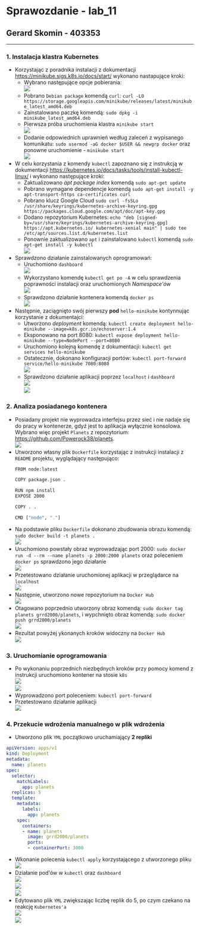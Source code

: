 # Sprawozdanie - lab_11
## Gerard Skomin - 403353
___
### 1. Instalacja klastra Kubernetes
* Korzystając z poradnika instalacji z dokumentacji https://minikube.sigs.k8s.io/docs/start/ wykonano nastapujące kroki:  
  * Wybrano następujące opcje pobierania:  
  ![](inst.jpg)  
  * Pobrano `Debian package` komendą `curl`: `curl -LO https://storage.googleapis.com/minikube/releases/latest/minikube_latest_amd64.deb`  
  * Zainstalowano paczkę komendą: `sudo dpkg -i minikube_latest_amd64.deb`  
  * Pierwsza próba uruchomienia klastra `minikube start`  
  ![](start1.jpg)  
  * Dodanie odpowiednich uprawnień według zaleceń z wypisanego komunikatu: `sudo usermod -aG docker $USER && newgrp docker` oraz ponowne uruchomienie - `minikube start`  
  ![](start2.jpg)  
* W celu korzystania z komendy `kubectl` zapoznano się z instrukcją w dokumentacji https://kubernetes.io/docs/tasks/tools/install-kubectl-linux/ i wykonano następujące kroki:  
  * Zaktualizowano *apt package index* komendą `sudo apt-get update`  
  * Pobrano wymagane dependencje komendą `sudo apt-get install -y apt-transport-https ca-certificates curl`  
  * Pobrano klucz Google Cloud `sudo curl -fsSLo /usr/share/keyrings/kubernetes-archive-keyring.gpg https://packages.cloud.google.com/apt/doc/apt-key.gpg`  
  * Dodano repozytorium Kubernetes: `echo "deb [signed-by=/usr/share/keyrings/kubernetes-archive-keyring.gpg] https://apt.kubernetes.io/ kubernetes-xenial main" | sudo tee /etc/apt/sources.list.d/kubernetes.list`  
  * Ponownie zaktualizowano `apt` i zainstalowano `kubectl` komendą `sudo apt-get install -y kubectl`  
  ![](kubectl.jpg)  
* Sprawdzono działanie zainstalowanych oprogramowań:  
  * Uruchomiono `dashboard`  
  ![](nothing.jpg)  
  * Wykorzystano komendę `kubectl get po -A` w celu sprawdzenia poprawności instalacji oraz uruchomionych *Namespace'ów*  
  ![](get%20po.jpg)  
  * Sprawdzono działanie kontenera komendą `docker ps`  
  ![](dockerps.jpg)  
* Następnie, zaciągnięto swój pierwszy **pod** `hello-minikube` kontynnując korzystanie z dokumentajci:  
  * Utworzono *deployment* komendą: `kubectl create deployment hello-minikube --image=k8s.gcr.io/echoserver:1.4`  
  * Eksponowano na port 8080: `kubectl expose deployment hello-minikube --type=NodePort --port=8080`  
  * Uruchomiono kolejną komendę z dokumentacji: `kubectl get services hello-minikube`  
  * Ostatecznie, dokonano konfiguracji portów: `kubectl port-forward service/hello-minikube 7080:8080`  
  ![](hello.jpg)  
  * Sprawdzono działanie aplikacji poprzez `localhost` i `dashboard`  
  ![](hello3.jpg)  
  ![](hello4.jpg)  
### 2. Analiza posiadanego kontenera  
* Posiadany projekt nie wyprowadza interfejsu przez sieć i nie nadaje się do pracy w kontenerze, gdyż jest to aplikacja wyłącznie konsolowa. Wybrano więc projekt `Planets` z repozytorium: https://github.com/Powerock38/planets.  
![](planetsclone.jpg)  
* Utworzono własny plik `Dockerfile` korzystając z instrukcji instalacji z `README` projektu, wyglądający następująco:  
  ```bash
  FROM node:latest
  
  COPY package.json .
  
  RUN npm install
  EXPOSE 2000
  
  COPY . .
  
  CMD ["node", "."]
  ```  
* Na podstawie pliku `Dockerfile` dokonano zbudowania obrazu komendą: `sudo docker build -t planets .`  
![](dockerbuild.jpg)  
* Uruchomiono powstały obraz wyprowadzając port 2000: `sudo docker run -d --rm --name planets -p 2000:2000 planets` oraz poleceniem `docker ps` sprawdzono jego działanie  
![](dockerrun.jpg)  
* Przetestowano działanie uruchomionej aplikacji w przeglądarce na `localhost`  
![](planetsworksxd.jpg)  
* Następnie, utworzono nowe repozytorium na `Docker Hub`  
![](dockerhub.jpg)  
* Otagowano poprzednio utworzony obraz komendą: `sudo docker tag planets grrd2000/planets`, i wypchnięto obraz komendą: `sudo docker push grrd2000/planets`  
![](dockertagpush.jpg)  
* Rezultat powyżej ykonanych kroków widoczny na `Docker Hub`  
![](dockerhubafter.jpg)  
### 3. Uruchomianie oprogramowania  
* Po wykonaniu poprzednich niezbędnych kroków przy pomocy komend z instrukcji uruchomiono kontener na stosie `k8s`  
![](getpods.jpg)  
![](podplanets.jpg)  
* Wyprowadzono port poleceniem: `kubectl port-forward`  
* Przetestowano działanie aplikacji  
![](pod2000.jpg)  
### 4. Przekucie wdrożenia manualnego w plik wdrożenia  
* Utworzono plik `YML` początkowo uruchamiający **2 repliki**  
```yaml
apiVersion: apps/v1
kind: Deployment
metadata:
  name: planets
spec:
  selector:
    matchLabels:
      app: planets
  replicas: 5
  template:
    metadata:
      labels:
        app: planets
    spec:
      containers:
      - name: planets
        image: grrd2000/planets
        ports:
        - containerPort: 3000
```
* Wkonanie polecenia `kubectl apply` korzystającego z utworzonego pliku  
![](apply.jpg)  
* Działanie pod'ów w `kubectl` oraz `dashboard`  
![](poyml.jpg)  
![](deployment.jpg)  
![](dashboardpoyml.jpg)  
* Edytowano plik `YML` zwiększając liczbę replik do 5, po czym czekano na reakcję `Kubernetes'a`  
![](zmianana5.jpg)  
![](zmianana5dash.jpg)  